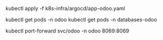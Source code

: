 kubectl apply -f k8s-infra/argocd/app-odoo.yaml

kubectl get pods -n odoo
kubectl get pods -n databases-odoo

kubectl port-forward svc/odoo -n odoo 8069:8069
